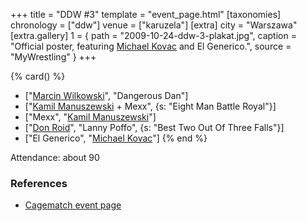 +++
title = "DDW #3"
template = "event_page.html"
[taxonomies]
chronology = ["ddw"]
venue = ["karuzela"]
[extra]
city = "Warszawa"
[extra.gallery]
1 = { path = "2009-10-24-ddw-3-plakat.jpg", caption = "Official poster, featuring [Michael Kovac](@/w/michael-kovac.md) and El Generico.", source = "MyWrestling" }
+++

{% card() %}
- ["[Marcin Wilkowski](@/w/jedrus-bulecka.md)", "Dangerous Dan"]
- ["[Kamil Manuszewski](@/w/kamil-aleksander.md) + Mexx", {s: "Eight Man Battle Royal"}]
- ["Mexx", "[Kamil Manuszewski](@/w/kamil-aleksander.md)"]
- ["[Don Roid](@/w/don-roid.md)", "Lanny Poffo", {s: "Best Two Out Of Three Falls"}]
- ["El Generico", "[Michael Kovac](@/w/michael-kovac.md)"]
{% end %}

Attendance: about 90

### References

* [Cagematch event page](https://www.cagematch.net/?id=1&nr=42788)
